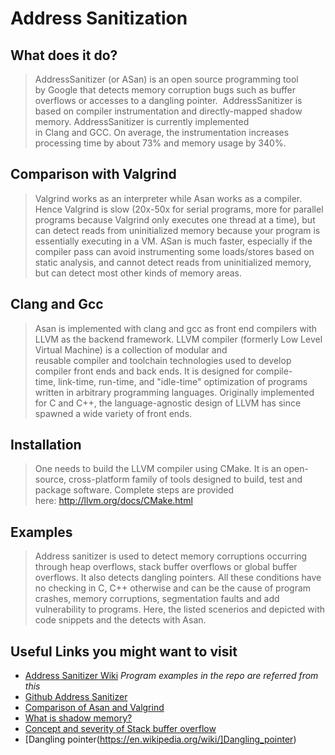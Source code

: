 # Address Sanitization
## What does it do?
> AddressSanitizer (or ASan) is an open source programming tool by Google that detects memory corruption bugs such as buffer overflows or accesses to a dangling pointer.  AddressSanitizer is based on compiler instrumentation and directly-mapped shadow memory. AddressSanitizer is currently implemented in Clang and GCC. On average, the instrumentation increases processing time by about 73% and memory usage by 340%.

## Comparison with Valgrind
> Valgrind works as an interpreter while Asan works as a compiler. Hence Valgrind is slow (20x-50x for serial programs, more for parallel programs because Valgrind only executes one thread at a time), but can detect reads from uninitialized memory because your program is essentially executing in a VM. ASan is much faster, especially if the compiler pass can avoid instrumenting some loads/stores based on static analysis, and cannot detect reads from uninitialized memory, but can detect most other kinds of memory areas.

## Clang and Gcc
> Asan is implemented with clang and gcc as front end compilers with LLVM as the backend framework. LLVM compiler (formerly Low Level Virtual Machine) is a collection of modular and reusable compiler and toolchain technologies used to develop compiler front ends and back ends.
It is designed for compile-time, link-time, run-time, and "idle-time" optimization of programs written in arbitrary programming languages. Originally implemented for C and C++, the language-agnostic design of LLVM has since spawned a wide variety of front ends.

## Installation
> One needs to build the LLVM compiler using CMake. It is an open-source, cross-platform family of tools designed to build, test and package software. Complete steps are provided here: http://llvm.org/docs/CMake.html

## Examples
> Address sanitizer is used to detect memory corruptions occurring through heap overflows, stack buffer overflows or global buffer overflows. It also detects dangling pointers. All these conditions have no checking in C, C++ otherwise and can be the cause of program crashes, memory corruptions, segmentation faults and add vulnerability to programs. Here, the listed scenerios and depicted with code snippets and the detects with Asan.

## Useful Links you might want to visit
- [Address Sanitizer Wiki](https://en.wikipedia.org/wiki/AddressSanitizer) _Program examples in the repo are referred from this_
- [Github Address Sanitizer](https://github.com/google/sanitizers/wiki/AddressSanitizer)
- [Comparison of Asan and Valgrind](https://news.ycombinator.com/item?id=4737423)
- [What is shadow memory?](https://en.wikipedia.org/wiki/Shadow_memory)
- [Concept and severity of Stack buffer overflow](https://en.wikipedia.org/wiki/Stack_buffer_overflow)
- [Dangling pointer(https://en.wikipedia.org/wiki/]Dangling_pointer)
